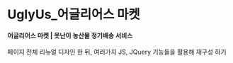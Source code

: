 # UglyUs_어글리어스 마켓

<strong>어글리어스 마켓 | 못난이 농산물 정기배송 서비스</strong>
<br>
<br>
페이지 전체 리뉴얼 디자인 한 뒤, 여러가지 JS, JQuery 기능들을 활용해 재구성 하기
